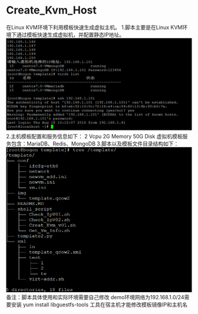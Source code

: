 # Create_Kvm_Host
在Linux KVM环境下利用模板快速生成虚拟主机。
1.脚本主要是在Linux KVM环境下通过模板快速生成虚拟机，并配置静态IP地址。
![image](https://github.com/Eddie-he/Create_Kvm_Host/blob/master/images/%E7%94%9F%E6%88%90%E8%99%9A%E6%8B%9F%E6%9C%BA.png)
2.主机模板配置和服务信息如下：
  2 Vcpu 2G Memory 50G Disk
  虚拟机模板服务包含：MariaDB、Redis、MongoDB 
3.脚本以及模板文件目录结构如下：
![image](https://github.com/Eddie-he/Create_Kvm_Host/blob/master/images/%E7%9B%AE%E5%BD%95%E7%BB%93%E6%9E%84.png)
备注：脚本具体使用和实际环境需要自己修改
demo环境网络为192.168.1.0/24需要安装 yum install libguestfs-tools 工具在宿主机才能修改模板镜像IP和主机名
